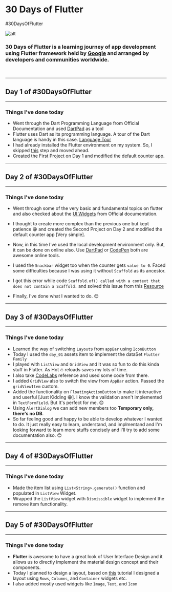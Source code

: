 # 30 Days of Flutter

#30DaysOfFlutter

![alt](https://1.bp.blogspot.com/-dzBDVGYOajs/YA9S7v8cvUI/AAAAAAAAJ1I/2IT4x2DmQEEQvBWrv1PY5yaaG_9OsDCVwCLcBGAsYHQ/s0/Screen%2BShot%2B2021-01-25%2Bat%2B6.22.51%2BPM.png)

### 30 Days of Flutter is a learning journey of app development using Flutter framework held by [Google](https://developers.googleblog.com/2021/01/join-us-for-30daysofflutter.html) and arranged by developers and communities worldwide.

&nbsp;


---

## Day 1 of #30DaysOfFlutter

---

### Things I've done today
-  Went through the Dart Programming Language from Official Documentation and used [DartPad](https://dartpad.dev/) as a tool
-  Flutter uses Dart as its programming language. A tour of the Dart language is handy in this case. [Language Tour](https://dart.dev/guides/language/language-tour)
-  I had already installed the Flutter environment on my system. So, I skipped [this](https://flutter.dev/docs/get-started/install) step and moved ahead.
-  Created the First Project on Day 1 and modified the default counter app. 

---

## Day 2 of #30DaysOfFlutter

---

### Things I've done today

-  Went through some of the very basic and fundamental topics on flutter and also checked about the [UI Widgets](https://flutter.dev/docs/development/ui/widgets) from Official documentation.

-  I thought to create more complex than the previous one but kept patience 😁 and created the Second Project on Day 2 and modified the default counter app [Very simple].

- Now, in this time I've used the local development environment only. But, it can be done on online also. Use [DartPad](https://dartpad.dev/) or [CodePen](http://codepen.io/) both are awesome online tools.
  
- I used the `Snackbar` widget too when the counter gets `value to 0`. Faced some difficulties because I was using it without `Scaffold` as its ancestor.
- I got this error while code `Scaffold.of() called with a context that does not contain a Scaffold.` and solved this issue from this [Resource](https://flutter.dev/docs/release/breaking-changes/scaffold-messenger)
- Finally, I've done what I wanted to do. 😊

---

## Day 3 of #30DaysOfFlutter

---

### Things I've done today

- Learned the way of switching `Layout`s from `appBar` using `IconButton`
- Today I used the `day_01` assets item to implement the dataSet `Flutter Family`
- I played with `ListView` and `GridView` and It was so fun to do this kinda stuff in Flutter. As Hot 🔥 reloads saves my lots of time.
- I also take [CodeLabs](https://codelabs.developers.google.com/codelabs/first-flutter-app-pt2?hl=en#0) reference and used some code from there.
- I added `GridView` also to switch the view from `AppBar` action. Passed the `gridViewItem` custom.
- Added the functionality on `FloatingActionButton` to make it interactive and userful [Just Kidding 😁]. I know the validation aren't implemented in `TextFormField`. But It's perfect for me. 😊
- Using `AlertDialog` we can add new members too **Temporary only, there's no DB**.
- So far feeling good and happy to be able to develop whatever I wanted to do. It just really easy to learn, understand, and implmentand and I'm looking forward to learn more stuffs concisely and I'll try to add some documentation also. 😊


---

## Day 4 of #30DaysOfFlutter

---

### Things I've done today
- Made the item list using `List<String>.generate()` function and populated in `ListView` Widget.
- Wrapped the `ListView` widget with `Dismissible` widget to implement the remove item functionality.


---

## Day 5 of #30DaysOfFlutter

---

### Things I've done today
- **Flutter** is awesome to have a great look of User Interface Design and it allows us to directly implement the material design concept and their components.
- Today I planned to design a layout, based on [this](https://flutter.dev/docs/development/ui/layout/tutorial) tutorial I designed a layout using `Rows`, `Columns`, and `Container` widgets etc.
- I also added mostly used widgets like `Image`, `Text`, and `Icon`